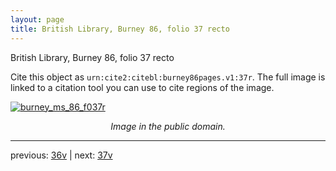 ```yaml
---
layout: page
title: British Library, Burney 86, folio 37 recto
---
```


British Library, Burney 86, folio 37 recto

Cite this object as `urn:cite2:citebl:burney86pages.v1:37r`.  The full image is linked to a citation tool you can use to cite regions of the image.

[![burney_ms_86_f037r](http://www.homermultitext.org/iipsrv?IIIF=/project/homer/pyramidal/deepzoom/citebl/burney86imgs/v1/burney_ms_86_f037r.tif/full/800,/0/default.jpg)](http://www.homermultitext.org/ict2/?urn=urn:cite2:citebl:burney86imgs.v1:burney_ms_86_f037r) 

<p style="text-align: center; font-style: italic;">Image in the public domain.</p>

---

previous: [36v](../36v/) | next: [37v](../37v/)